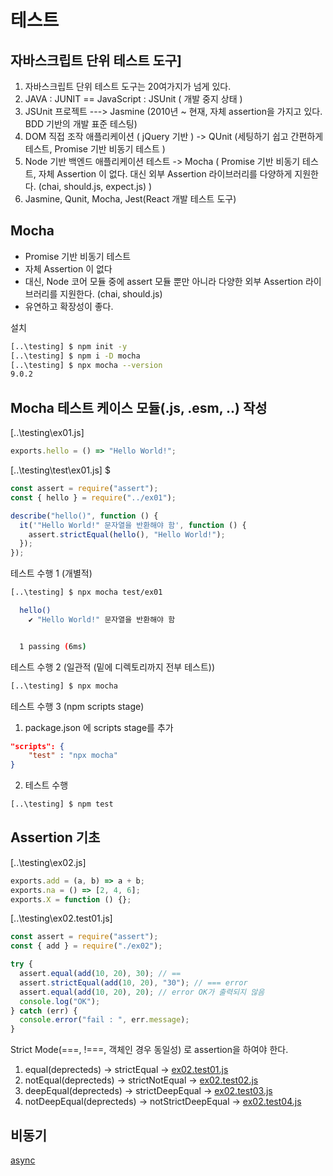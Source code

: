 # 테스트

## 자바스크립트 단위 테스트 도구]

1. 자바스크립트 단위 테스트 도구는 20여가지가 넘게 있다.
2. JAVA : JUNIT == JavaScript : JSUnit ( 개발 중지 상태 )
3. JSUnit 프로젝트 ---> Jasmine (2010년 ~ 현재, 자체 assertion을 가지고 있다. BDD 기반의 개발 표준 테스팅)
4. DOM 직접 조작 애플리케이션 ( jQuery 기반 ) -> QUnit (세팅하기 쉽고 간편하게 테스트, Promise 기반 비동기 테스트 )
5. Node 기반 백엔드 애플리케이션 테스트 -> Mocha ( Promise 기반 비동기 테스트, 자체 Assertion 이 없다. 대신 외부 Assertion 라이브러리를 다양하게 지원한다. (chai, should.js, expect.js) )
6. Jasmine, Qunit, Mocha, Jest(React 개발 테스트 도구)

## Mocha

- Promise 기반 비동기 테스트
- 자체 Assertion 이 없다
- 대신, Node 코어 모듈 중에 assert 모듈 뿐만 아니라
  다양한 외부 Assertion 라이브러리를 지원한다. (chai, should.js)
- 유연하고 확장성이 좋다.

설치

```bash
[..\testing] $ npm init -y
[..\testing] $ npm i -D mocha
[..\testing] $ npx mocha --version
9.0.2
```

## Mocha 테스트 케이스 모듈(.js, .esm, ..) 작성

[..\testing\ex01.js]

```javascript
exports.hello = () => "Hello World!";
```

[..\testing\test\ex01.js] $

```javascript
const assert = require("assert");
const { hello } = require("../ex01");

describe("hello()", function () {
  it('"Hello World!" 문자열을 반환해야 함', function () {
    assert.strictEqual(hello(), "Hello World!");
  });
});
```

테스트 수행 1 (개별적)

```bash
[..\testing] $ npx mocha test/ex01

  hello()
    ✔ "Hello World!" 문자열을 반환해야 함


  1 passing (6ms)
```

테스트 수행 2 (일관적 (밑에 디렉토리까지 전부 테스트))

```bash
[..\testing] $ npx mocha
```

테스트 수행 3 (npm scripts stage)

1. package.json 에 scripts stage를 추가

```json
"scripts": {
    "test" : "npx mocha"
}
```

2. 테스트 수행

```bash
[..\testing] $ npm test
```

## Assertion 기초

[..\testing\ex02.js]

```javascript
exports.add = (a, b) => a + b;
exports.na = () => [2, 4, 6];
exports.X = function () {};
```

[..\testing\ex02.test01.js]

```javascript
const assert = require("assert");
const { add } = require("./ex02");

try {
  assert.equal(add(10, 20), 30); // ==
  assert.strictEqual(add(10, 20), "30"); // === error
  assert.equal(add(10, 20), 20); // error OK가 출력되지 않음
  console.log("OK");
} catch (err) {
  console.error("fail : ", err.message);
}
```

Strict Mode(===, !===, 객체인 경우 동일성) 로 assertion을 하여야 한다.

1. equal(deprecteds) -> strictEqual -> <a href="https://github.com/Sewonzzang123/frontend-dev/blob/master/javascript-practices/testing/ex02.test01.js">ex02.test01.js</a>
2. notEqual(deprecteds) -> strictNotEqual -> <a href="https://github.com/Sewonzzang123/frontend-dev/blob/master/javascript-practices/testing/ex02.test02.js">ex02.test02.js</a>
3. deepEqual(deprecteds) -> strictDeepEqual -> <a href="https://github.com/Sewonzzang123/frontend-dev/blob/master/javascript-practices/testing/ex02.test03.js">ex02.test03.js</a>
4. notDeepEqual(deprecteds) -> notStrictDeepEqual -> <a href="https://github.com/Sewonzzang123/frontend-dev/blob/master/javascript-practices/testing/ex02.test04.js">ex02.test04.js</a>

## 비동기

<a href="https://github.com/Sewonzzang123/frontend-dev/tree/master/javascript-practices/async">async</a>

